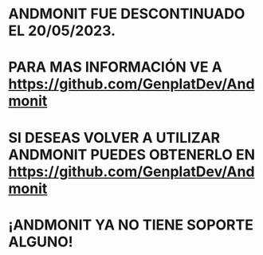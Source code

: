 # ANDMONIT FUE DESCONTINUADO EL 20/05/2023.
# PARA MAS INFORMACIÓN VE A https://github.com/GenplatDev/Andmonit
# SI DESEAS VOLVER A UTILIZAR ANDMONIT PUEDES OBTENERLO EN https://github.com/GenplatDev/Andmonit

# ¡ANDMONIT YA NO TIENE SOPORTE ALGUNO!
